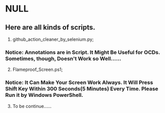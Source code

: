# NULL

## Here are all kinds of scripts. 

1. github_action_cleaner_by_selenium.py;

### Notice: Annotations are in Script. It Might Be Useful for OCDs. Sometimes, though, Doesn't Work so Well......   

2. Flameproof_Screen.ps1;

### Notice: It Can Make Your Screen Work Always. It Will Press Shift Key Within 300 Seconds(5 Minutes) Every Time. Please Run it by Windows PowerShell. 

3. To be continue......

